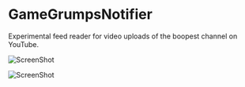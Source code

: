 GameGrumpsNotifier
==================

Experimental feed reader for video uploads of the boopest channel on YouTube.

![ScreenShot](https://raw.github.com/aurae/GameGrumpsNotifier/master/ic_launcher_web.png)

![ScreenShot](https://raw.github.com/aurae/GameGrumpsNotifier/master/screenshot.jpg)